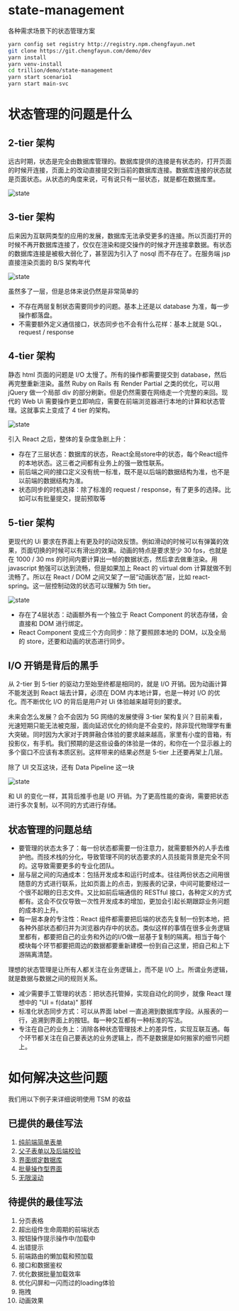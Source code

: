 # state-management

各种需求场景下的状态管理方案

```sh
yarn config set registry http://registry.npm.chengfayun.net
git clone https://git.chengfayun.com/demo/dev
yarn install
yarn venv-install
cd trillion/demo/state-management
yarn start scenario1
yarn start main-svc
```

# 状态管理的问题是什么

## 2-tier 架构

远古时期，状态是完全由数据库管理的。数据库提供的连接是有状态的，打开页面的时候开连接，页面上的改动直接提交到当前的数据库连接。数据库连接的状态就是页面状态。从状态的角度来说，可有说只有一层状态，就是都在数据库里。

![state](./README/2-tier.drawio.svg)

## 3-tier 架构

后来因为互联网类型的应用的发展，数据库无法承受更多的连接。所以页面打开的时候不再开数据库连接了，仅仅在渲染和提交操作的时候才开连接拿数据。有状态的数据库连接是被极大弱化了，甚至因为引入了 nosql 而不存在了。在服务端 jsp 直接渲染页面的 B/S 架构年代

![state](./README/3-tier.drawio.svg)

虽然多了一层，但是总体来说仍然是非常简单的

* 不存在两层复制状态需要同步的问题。基本上还是以 database 为准，每一步操作都落盘。
* 不需要额外定义通信接口，状态同步也不会有什么花样：基本上就是 SQL，request / response

## 4-tier 架构

静态 html 页面的问题是 I/O 太慢了。所有的操作都需要提交到 database，然后再完整重新渲染。虽然 Ruby on Rails 有 Render Partial 之类的优化，可以用 jQuery 做一个局部 div 的部分刷新。但是仍然需要在网络走一个完整的来回。现代的 Web Ui 需要操作更立即响应，需要在前端浏览器进行本地的计算和状态管理。这就事实上变成了 4 tier 的架构。

![state](./README/4-tier.drawio.svg)

引入 React 之后，整体的复杂度急剧上升：

* 存在了三层状态：数据库的状态，React全局store中的状态，每个React组件的本地状态。这三者之间都有业务上的强一致性联系。
* 前后端之间的接口定义没有统一标准，既不是以后端的数据结构为准，也不是以前端的数据结构为准。
* 状态同步的时机选择：除了标准的 request / response，有了更多的选择。比如可以有批量提交，提前预取等

## 5-tier 架构

更现代的 Ui 要求在界面上有更及时的动效反馈。例如滑动的时候可以有弹簧的效果，页面切换的时候可以有滑出的效果。动画的特点是要求至少 30 fps，也就是在 1000 / 30 ms 的时间内要计算出一帧的数据状态，然后拿去做重渲染。用 javascript 勉强可以达到流畅，但是如果加上 React 的 virtual dom 计算就做不到流畅了。所以在 React / DOM 之间又架了一层“动画状态”层，比如 react-spring。这一层控制动效的状态可以理解为 5th tier。

![state](./README/5-tier.drawio.svg)

* 存在了4层状态：动画额外有一个独立于 React Component 的状态存储，会直接和 DOM 进行绑定。
* React Component 变成三个方向同步：除了要照顾本地的 DOM，以及全局的 store，还要和动画的状态进行同步。

## I/O 开销是背后的黑手

从 2-tier 到 5-tier 的驱动力至始至终都是相同的，就是 I/O 开销。因为动画计算不能发送到 React 端去计算，必须在 DOM 内本地计算，也是一种对 I/O 的优化。而不断优化 I/O 的背后是用户对 Ui 体验越来越苛刻的要求。

未来会怎么发展？会不会因为 5G 网络的发展使得 3-tier 架构复兴？目前来看，光速短期只能无法被克服，面向延迟优化的倾向是不会变的，除非现代物理学有重大突破。同时因为大家对于跨屏融合体验的要求越来越高，家里有小度的音箱，有投影仪，有手机。我们预期的是这些设备的体验是一体的，和你在一个显示器上的多个窗口不应该有本质区别。这样带来的结果必然是 5-tier 上还要再架上几层。

除了 UI 交互这块，还有 Data Pipeline 这一块

![state](./README/data-pipeline.drawio.svg)

和 UI 的变化一样，其背后推手也是 I/O 开销。为了更高性能的查询，需要把状态进行多次复制，以不同的方式进行存储。

## 状态管理的问题总结

* 要管理的状态太多了：每一份状态都需要一份注意力，就需要额外的人手去维护他。而技术栈的分化，导致管理不同的状态要求的人员技能背景是完全不同的。这导致需要更多的专业化团队。
* 层与层之间的沟通成本：包括开发成本和运行时成本。往往两份状态之间用很随意的方式进行联系，比如页面上的点击，到报表的记录，中间可能要经过一个很不起眼的日志文件。又比如前后端通信的 RESTful 接口，各种定义的方式都有。这会不仅仅导致一次性开发成本的增加，更加会引起长期跟踪业务问题的成本的上升。
* 每一层本身的专注性：React 组件都需要把后端的状态先复制一份到本地，把各种外部状态都归并为浏览器内存中的状态。类似这样的事情在很多业务逻辑里都有，都要把自己的业务和外边的I/O做一层基于复制的隔离。相当于每个模块每个环节都要把周边的数据都要重新建模一份到自己这里，把自己和上下游隔离清楚。

理想的状态管理是让所有人都关注在业务逻辑上，而不是 I/O 上。所谓业务逻辑，就是数据与数据之间的规则关系。

* 减少需要手工管理的状态：把状态托管掉，实现自动化的同步，就像 React 理想中的 "UI = f(data)" 那样
* 标准化状态同步方式：可以从界面 label 一直追溯到数据库字段。从报表的一行，追溯到界面上的按钮。每一种交互都有一种标准的写法。
* 专注在自己的业务上：消除各种状态管理技术上的差异性，实现互联互通。每个环节都关注在自己要表达的业务逻辑上，而不是数据是如何搬家的细节问题上。

# 如何解决这些问题

我们用以下例子来详细说明使用 TSM 的收益

## 已提供的最佳写法

1. [纯前端简单表单](src/Scenario1)
1. [父子表单以及后端校验](src/Scenario2)
1. [界面绑定数据库](src/Scenario3)
1. [批量操作型界面](src/Scenario4)
1. [无限滚动](src/Scenario5)

## 待提供的最佳写法

1. 分页表格
1. 超出组件生命周期的前端状态
1. 按钮操作提示操作中/加载中
1. 出错提示
1. 前端路由的懒加载和预加载
1. 接口和数据鉴权
1. 优化数据批量加载效率
1. 优化闪屏和一闪而过的loading体验
1. 拖拽
1. 动画效果

